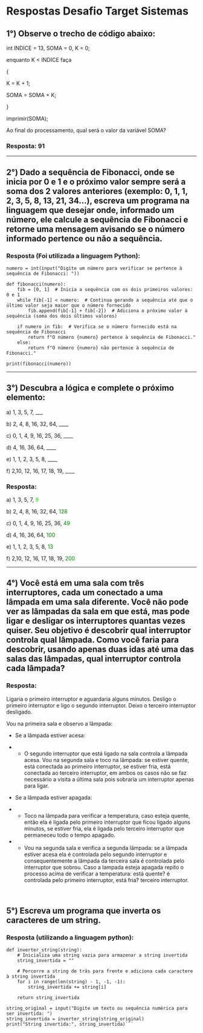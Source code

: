# Respostas Desafio Target Sistemas

## 1°)  Observe o trecho de código abaixo:

int INDICE = 13, SOMA = 0, K = 0;

enquanto K < INDICE faça

{

K = K + 1;

SOMA = SOMA + K;

}

imprimir(SOMA);

Ao final do processamento, qual será o valor da variável SOMA?

### Resposta: 91
____


## 2°) Dado a sequência de Fibonacci, onde se inicia por 0 e 1 e o próximo valor sempre será a soma dos 2 valores anteriores (exemplo: 0, 1, 1, 2, 3, 5, 8, 13, 21, 34...), escreva um programa na linguagem que desejar onde, informado um número, ele calcule a sequência de Fibonacci e retorne uma mensagem avisando se o número informado pertence ou não a sequência.


### Resposta (Foi utilizada a linguagem Python):

````
numero = int(input("Digite um número para verificar se pertence à sequência de Fibonacci: "))

def fibonacci(numero):
    fib = [0, 1]  # Inicia a sequência com os dois primeiros valores: 0 e 1
    while fib[-1] < numero:  # Continua gerando a sequência até que o último valor seja maior que o número fornecido
        fib.append(fib[-1] + fib[-2])  # Adiciona o próximo valor à sequência (soma dos dois últimos valores)
    
    if numero in fib:  # Verifica se o número fornecido está na sequência de Fibonacci
        return f"O número {numero} pertence à sequência de Fibonacci."
    else:
        return f"O número {numero} não pertence à sequência de Fibonacci."

print(fibonacci(numero))
````
___

## 3°) Descubra a lógica e complete o próximo elemento:


a) 1, 3, 5, 7, ___

b) 2, 4, 8, 16, 32, 64, ____

c) 0, 1, 4, 9, 16, 25, 36, ____

d) 4, 16, 36, 64, ____

e) 1, 1, 2, 3, 5, 8, ____

f) 2,10, 12, 16, 17, 18, 19, ____

### Resposta:

a) 1, 3, 5, 7, <font color="\green\"> 9 </font>

b) 2, 4, 8, 16, 32, 64, <font color=green> 128 </font><br>

c) 0, 1, 4, 9, 16, 25, 36, <font color=green> 49 </font><br>

d) 4, 16, 36, 64, <font color=green> 100 </font><br>

e) 1, 1, 2, 3, 5, 8, <font color=green> 13 </font><br>

f) 2,10, 12, 16, 17, 18, 19, <font color=green> 200 </font><br>
___

## 4°) Você está em uma sala com três interruptores, cada um conectado a uma lâmpada em uma sala diferente. Você não pode ver as lâmpadas da sala em que está, mas pode ligar e desligar os interruptores quantas vezes quiser. Seu objetivo é descobrir qual interruptor controla qual lâmpada. Como você faria para descobrir, usando apenas duas idas até uma das salas das lâmpadas, qual interruptor controla cada lâmpada?

### Resposta:

Ligaria o primeiro interruptor e aguardaria alguns minutos.
Desligo o primeiro interruptor e ligo o segundo interruptor.
Deixo o terceiro interruptor desligado.

Vou na primeira sala e observo a lâmpada:

- Se a lâmpada estiver acesa:

- - O segundo interruptor que está ligado na sala controla a lâmpada acesa.
Vou na segunda sala e toco na lâmpada: se estiver quente, está conectada ao primeiro interruptor, se estiver fria, está conectada ao terceiro interruptor, em ambos os casos não se faz necessário a visita a última sala pois sobraria um interruptor apenas para ligar.

- Se a lâmpada estiver apagada:
  
- - Toco na lâmpada para verificar a temperatura, caso esteja quente, então ela é ligada pelo primeiro interruptor que ficou ligado alguns minutos, se estiver fria, ela é ligada pelo terceiro interruptor que permaneceu todo o tempo apagado. 
- - Vou na segunda sala e verifica a segunda lâmpada: se a lâmpada estiver acesa ela é controlada pelo segundo interruptor e consequentemente a lâmpada da terceira sala é controlada pelo interruptor que sobrou. Caso a lampada esteja apagada repito o processo acima de verificar a temperatura: está quente? é controlada pelo primeiro interruptor, está fria? terceiro interruptor.
<br>

## 5°) Escreva um programa que inverta os caracteres de um string.

### Resposta (utilizando a linguagem python):

```
def inverter_string(string):
    # Inicializa uma string vazia para armazenar a string invertida
    string_invertida = ""

    # Percorre a string de trás para frente e adiciona cada caractere à string invertida
    for i in range(len(string) - 1, -1, -1):
        string_invertida += string[i]

    return string_invertida

string_original = input("Digite um texto ou sequência numérica para ser invertida: ")
string_invertida = inverter_string(string_original)
print("String invertida:", string_invertida)```
